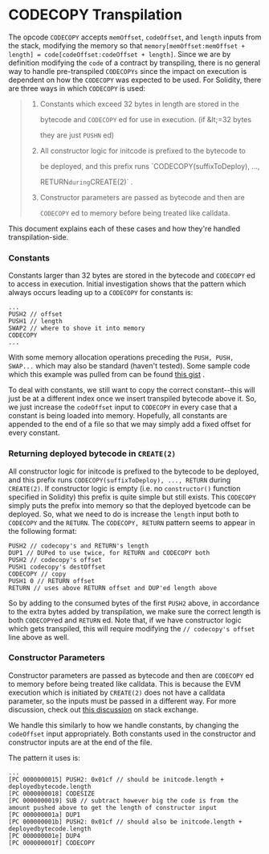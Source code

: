 # CODECOPY Transpilation

The opcode `CODECOPY` accepts `memOffset`, `codeOffset`, and `length` inputs from the stack, modifying the memory so that `memory[memOffset:memOffset + length] = code[codeOffset:codeOffset + length]`. Since we are by definition modifying the `code` of a contract by transpiling, there is no general way to handle pre-transpiled `CODECOPYs` since the impact on execution is dependent on how the `CODECOPY` was expected to be used. For Solidity, there are three ways in which `CODECOPY` is used:

> 1. Constants which exceed 32 bytes in length are stored in the
>
>    bytecode and `CODECOPY` ed for use in execution. \(if \&lt;=32 bytes
>
>    they are just `PUSHN` ed\)
>
> 2. All constructor logic for initcode is prefixed to the bytecode to
>
>    be deployed, and this prefix runs \`CODECOPY\(suffixToDeploy\), ...,
>
>    RETURN`during`CREATE\(2\)\` .
>
> 3. Constructor parameters are passed as bytecode and then are
>
>    `CODECOPY` ed to memory before being treated like calldata.

This document explains each of these cases and how they're handled transpilation-side.

### Constants

Constants larger than 32 bytes are stored in the bytecode and `CODECOPY` ed to access in execution. Initial investigation shows that the pattern which always occurs leading up to a `CODECOPY` for constants is:

```text
...
PUSH2 // offset
PUSH1 // length
SWAP2 // where to shove it into memory
CODECOPY
...
```

With some memory allocation operations preceding the `PUSH, PUSH, SWAP...` which may also be standard \(haven't tested\). Some sample code which this example was pulled from can be found [this gist](https://gist.github.com/ben-chain/677457843793d7c6c7feced4e3b9311a) .

To deal with constants, we still want to copy the correct constant--this will just be at a different index once we insert transpiled bytecode above it. So, we just increase the `codeOffset` input to `CODECOPY` in every case that a constant is being loaded into memory. Hopefully, all constants are appended to the end of a file so that we may simply add a fixed offset for every constant.

### Returning deployed bytecode in `CREATE(2)`

All constructor logic for initcode is prefixed to the bytecode to be deployed, and this prefix runs `CODECOPY(suffixToDeploy), ..., RETURN` during `CREATE(2)`. If constructor logic is empty \(i.e. no `constructor()` function specified in Solidity\) this prefix is quite simple but still exists. This `CODECOPY` simply puts the prefix into memory so that the deployed byetcode can be deployed. So, what we need to do is increase the `length` input both to `CODECOPY` and the `RETURN`. The `CODECOPY, RETURN` pattern seems to appear in the following format:

```text
PUSH2 // codecopy's and RETURN's length
DUP1 // DUPed to use twice, for RETURN and CODECOPY both
PUSH2 // codecopy's offset
PUSH1 codecopy's destOffset
CODECOPY // copy
PUSH1 0 // RETURN offset
RETURN // uses above RETURN offset and DUP'ed length above
```

So by adding to the consumed bytes of the first `PUSH2` above, in accordance to the extra bytes added by transpilation, we make sure the correct length is both `CODECOPY`ed and `RETURN` ed. Note that, if we have constructor logic which gets transpiled, this will require modifying the `// codecopy's offset` line above as well.

### Constructor Parameters

Constructor parameters are passed as bytecode and then are `CODECOPY` ed to memory before being treated like calldata. This is because the EVM execution which is initiated by `CREATE(2)` does not have a calldata parameter, so the inputs must be passed in a different way. For more discussion, check out [this discussion](https://ethereum.stackexchange.com/questions/58866/how-does-a-contracts-constructor-work-and-load-input-values) on stack exchange.

We handle this similarly to how we handle constants, by changing the `codeOffset` input appropriately. Both constants used in the constructor and constructor inputs are at the end of the file.

The pattern it uses is:

```text
...
[PC 0000000015] PUSH2: 0x01cf // should be initcode.length + deployedbytecode.length
[PC 0000000018] CODESIZE
[PC 0000000019] SUB // subtract however big the code is from the amount pushed above to get the length of constructor input
[PC 000000001a] DUP1
[PC 000000001b] PUSH2: 0x01cf // should also be initcode.length + deployedbytecode.length
[PC 000000001e] DUP4
[PC 000000001f] CODECOPY
```


